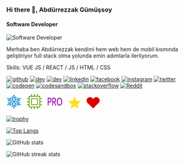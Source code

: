 ### Hi there 👋, Abdürrezzak Gümüşsoy
#### Software Developer
![Software Developer](https://media1.tenor.com/m/2fXbn6Xtt0UAAAAC/software-software-development.gif)

Merhaba ben Abdürrezzak kendimi hem web hem de mobil kısmında geliştiriyor full stack olma yolunda emin adımlarla ilerliyorum.

Skills: VUE JS / REACT / JS / HTML / CSS



[<img src='https://cdn.jsdelivr.net/npm/simple-icons@3.0.1/icons/github.svg' alt='github' height='40'>](https://github.com/Pinhangmsy)  [<img src='https://cdn.jsdelivr.net/npm/simple-icons@3.0.1/icons/dev-dot-to.svg' alt='dev' height='40'>](https://dev.to/apogmssy)  [<img src='https://cdn.jsdelivr.net/npm/simple-icons@3.0.1/icons/hashnode.svg' alt='dev' height='40'>](apogmssy)  [<img src='https://cdn.jsdelivr.net/npm/simple-icons@3.0.1/icons/linkedin.svg' alt='linkedin' height='40'>](https://www.linkedin.com/in/www.linkedin.com/in/abdürrezzak-gümüşsoy-10b922250/)  [<img src='https://cdn.jsdelivr.net/npm/simple-icons@3.0.1/icons/facebook.svg' alt='facebook' height='40'>](https://www.facebook.com/apogmssy)  [<img src='https://cdn.jsdelivr.net/npm/simple-icons@3.0.1/icons/instagram.svg' alt='instagram' height='40'>](https://www.instagram.com/apogmssy/)  [<img src='https://cdn.jsdelivr.net/npm/simple-icons@3.0.1/icons/twitter.svg' alt='twitter' height='40'>](https://twitter.com/apogmssy)  [<img src='https://cdn.jsdelivr.net/npm/simple-icons@3.0.1/icons/codepen.svg' alt='codepen' height='40'>](https://codepen.io/apogmssy)  [<img src='https://cdn.jsdelivr.net/npm/simple-icons@3.0.1/icons/codesandbox.svg' alt='codesandbox' height='40'>](https://codesandbox.io/u/apogmssy)  [<img src='https://cdn.jsdelivr.net/npm/simple-icons@3.0.1/icons/stackoverflow.svg' alt='stackoverflow' height='40'>](https://stackoverflow.com/users/apogmssy)  [<img src='https://cdn.jsdelivr.net/npm/simple-icons@3.0.1/icons/reddit.svg' alt='Reddit' height='40'>](https://www.reddit.com/user/apogmssy)  

<a href='https://archiveprogram.github.com/'><img src='https://raw.githubusercontent.com/acervenky/animated-github-badges/master/assets/acbadge.gif' width='40' height='40'></a> <a href='https://docs.github.com/en/developers'><img src='https://raw.githubusercontent.com/acervenky/animated-github-badges/master/assets/devbadge.gif' width='40' height='40'></a> <a href='https://github.com/pricing'><img src='https://raw.githubusercontent.com/acervenky/animated-github-badges/master/assets/pro.gif' width='40' height='40'></a> <a href='https://stars.github.com/'><img src='https://raw.githubusercontent.com/acervenky/animated-github-badges/master/assets/starbadge.gif' width='35' height='35'></a> <a href='https://docs.github.com/en/github/supporting-the-open-source-community-with-github-sponsors'><img src='https://raw.githubusercontent.com/acervenky/animated-github-badges/master/assets/sponsorbadge.gif' width='35' height='35'></a> 

[![trophy](https://github-profile-trophy.vercel.app/?username=Pinhangmsy)](https://github.com/ryo-ma/github-profile-trophy)

[![Top Langs](https://github-readme-stats.vercel.app/api/top-langs/?username=Pinhangmsy)](https://github.com/anuraghazra/github-readme-stats)

![GitHub stats](https://github-readme-stats.vercel.app/api?username=Pinhangmsy&show_icons=true)  

![GitHub streak stats](https://streak-stats.demolab.com/?user=Pinhangmsy)  

